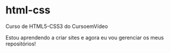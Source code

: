 # html-css
 Curso de HTML5-CSS3 do CursoemVídeo

 Estou aprendendo a criar sites e agora eu vou gerenciar os meus repositórios!

